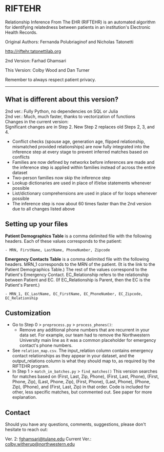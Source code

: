 # RIFTEHR

Relationship Inference From The EHR (RIFTEHR) is an automated algorithm for identifying relatedness between patients in an institution's Electronic Health Records.

Original Authors: Fernanda Polubriaginof and Nicholas Tatonetti

http://riftehr.tatonettilab.org

2nd Version: Farhad Ghamsari

This Version: Colby Wood and Dan Turner



Remember to always respect patient privacy.

---
## What is different about this version?

2nd ver.: Fully Python, no dependencies on SQL or Julia
<br>2nd ver.:  Much, much faster, thanks to vectorization of functions
<br>Changes in the current version:
<br>Significant changes are in Step 2. New Step 2 replaces old Steps 2, 3, and 4.
- Conflict checks (spouse age, generation age, flipped relationship, mismatched provided relationships) are now fully integrated into the inference step at every stage to prevent inferred matches based on conflicts
- Families are now defined by networkx before inferences are made and the inference step is applied within families instead of across the entire dataset
- Two-person families now skip the inference step
- Lookup dictionaries are used in place of if/else statements whenever possible 
- List/dictionary comprehensions are used in place of for loops whenever possible
- The inference step is now about 60 times faster than the 2nd version due to all changes listed above

## Setting up your files
<b>Patient Demographics Table</b> is a comma delimited file with the following headers. Each of these values corresponds to the patient:

    - MRN, FirstName, LastName, PhoneNumber, Zipcode

<b>Emergency Contacts Table</b> is a comma delimited file with the following headers. MRN_1 corresponds to the MRN of the patient. (It is the link to the Patient Demographics Table.)
The rest of the values correspond to the Patient's Emergency Contact.
EC_Relationship refers to the relationship between Patient and EC. (If EC_Relationship is Parent, then the EC is the Patient's Parent.) 

    - MRN_1, EC_LastName, EC_FirstName, EC_PhoneNumber, EC_Zipcode, EC_Relationship

## Customization
- Go to Step 0 > `preprocess.py` > `process_phones()`:
    - Remove any additional phone numbers that are recurrent in your data set. For example, our team had to remove the Northwestern University main line as it was a common placeholder for emergency contact's phone numbers.
- See `relation_map.csv`. The input_relation column contains emergency contact relationships as they appear in your dataset, and the output_relations column is what they should map to, as required by the RIFTEHR program.
- In Step 1 > `match_in_batches.py` > `find_matches()` This version searches for matches based on (First, Last, Zip, Phone), (First, Last, Phone), (First, Phone, Zip), (Last, Phone, Zip),  (First, Phone), (Last, Phone), (Phone, Zip), (Phone), and (First, Last, Zip) in that order. Code is included for other, less specific matches, but commented out. See paper for more explanation.

## Contact
Should you have any questions, comments, suggestions, please don't hesitate to reach out:

Ver. 2: fghamsari@tulane.edu  Current Ver.: colby.witherup@northwestern.edu
